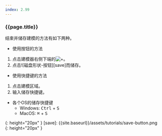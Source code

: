 ```yaml
---
index: 2.99
---
```

### {{page.title}}
结束并储存建模的方法有如下两种。
- 使用按钮的方法
1. 点击建模器右侧下端的![+][fab]。
1. 点击![磁盘形状-按钮][save]而储存。

- 使用快捷键的方法
1. 点击建模区域。
1. 输入储存快捷键。
  - 各个OS的储存快捷键
    - Windows: <kbd>Ctrl</kbd> + <kbd>S</kbd>
    - MacOS: <kbd class="dark">⌘</kbd> + <kbd class="dark">S</kbd>


[fab]: {{site.baseurl}}/assets/fab.png
{: height="20px" }
[save]: {{site.baseurl}}/assets/tutorials/save-button.png
{: height="20px" }
